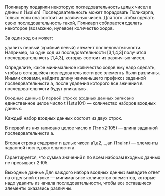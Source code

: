 Поликарпу подарили некоторую последовательность целых чисел a длины n (1≤ai≤n). Последовательность может порадовать Поликарпа, только если она состоит из различных чисел. Для того чтобы сделать свою последовательность такой, Поликарп собирается сделать некоторое (возможно, нулевое) количество ходов.

За один ход он может:

удалить первый (крайний левый) элемент последовательности.
Например, за один ход из последовательности [3,1,4,3] получится последовательность [1,4,3], которая состоит из различных чисел.

Определите, какое минимальное количество ходов ему надо сделать, чтобы в оставшейся последовательности все элементы были различны. Иными словами, найдите длину наименьшего префикса заданной последовательности a, после удаления которого все значения в последовательности будут уникальны.

Входные данные
В первой строке входных данных записано единственное целое число t (1≤t≤104) — количество наборов входных данных.

Каждый набор входных данных состоит из двух строк.

В первой из них записано целое число n (1≤n≤2⋅105) — длина заданной последовательности a.

Вторая строка содержит n целых чисел a1,a2,…,an (1≤ai≤n) — элементы заданной последовательности a.

Гарантируется, что сумма значений n по всем наборам входных данных не превышает 2⋅105.

Выходные данные
Для каждого набора входных данных выведите ответ на отдельной строке — минимальное количество элементов, которые надо удалить из начала последовательности, чтобы все оставшиеся элементы оказались различны.